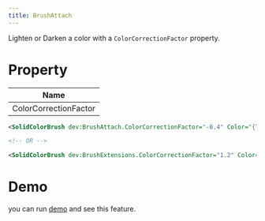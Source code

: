 ```yaml
---
title: BrushAttach
---
```


Lighten or Darken a color with a `ColorCorrectionFactor` property.

# Property

|Name|
|-|
|ColorCorrectionFactor|

```xml
<SolidColorBrush dev:BrushAttach.ColorCorrectionFactor="-0.4" Color="{ThemeResource SystemAccentColor}" />

<!-- OR -->

<SolidColorBrush dev:BrushExtensions.ColorCorrectionFactor="1.2" Color="{ThemeResource SystemAccentColor}" />
```

# Demo
you can run [demo](https://github.com/Ghost1372/DevWinUI) and see this feature.
